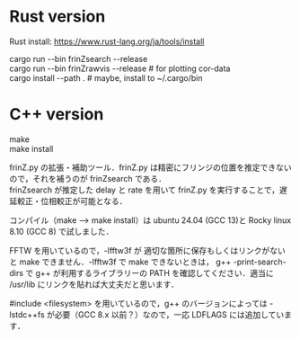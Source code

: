 
# Rust version  
Rust install: https://www.rust-lang.org/ja/tools/install

cargo run --bin frinZsearch --release   
cargo run --bin frinZrawvis --release # for plotting cor-data  
cargo install --path . # maybe, install to ~/.cargo/bin  

# C++ version 
 
make   
make install    


frinZ.py の拡張・補助ツール．frinZ.py は精密にフリンジの位置を推定できないので，それを補うのが frinZsearch である．     
frinZsearch が推定した delay と rate を用いて frinZ.py を実行することで，遅延較正・位相較正が可能となる．   


コンパイル（make --> make install）は ubuntu 24.04 (GCC 13)と Rocky linux 8.10 (GCC 8) で試しました．

FFTW を用いているので，-lfftw3f が 適切な箇所に保存もしくはリンクがないと make できません．-lfftw3f で make できないときは， g++ -print-search-dirs で g++ が利用するライブラリーの PATH を確認してください．適当に /usr/lib にリンクを貼れば大丈夫だと思います．

\#include \<filesystem\> を用いているので，g++ のバージョンによっては -lstdc++fs が必要（GCC 8.x 以前？）なので，一応 LDFLAGS には追加しています．

